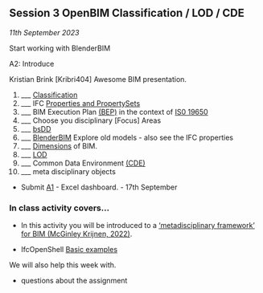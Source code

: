 ## Session 3 OpenBIM Classification / LOD / CDE

*11th September 2023*

Start working with BlenderBIM

A2: Introduce

Kristian Brink [Kribri404] Awesome BIM presentation.

1. ___ [Classification](/41934/Concepts/Classification)
1. ___ IFC [Properties and PropertySets](/41934/Concepts/Properties)
1. ___ BIM Execution Plan [(BEP)](/41934/Concepts/BIMExecutionPlan) in the context of [IS0 19650](/41934/Concepts/ISO19650)
1. ___ Choose you disciplinary [Focus] Areas
3. ___ [bsDD](/41934/Concepts/bsDD)
1. ___ [BlenderBIM](/41934/Concepts/BlenderBIM) Explore old models - also see the IFC properties
2. ___ [Dimensions](/41934/Concepts/Dimensions) of BIM.
3. ___ [LOD](/41934/Concepts/LOD)
1. ___ Common Data Environment [(CDE)](/41934/Concepts/CDE)
1. ___ meta disciplinary objects

* Submit [A1](/41934/Assignments/A1) - Excel dashboard. - 17th September

### In class activity covers...

* In this activity you will be introduced to a [‘metadisciplinary framework’ for BIM (McGinley Krijnen, 2022)](https://www.researchgate.net/publication/363579368_A_framework_for_meta-disciplinary_building_analysis/stats). 

* IfcOpenShell [Basic examples](/41934/Examples/IfcOpenShell/Basic-Examples)


We will also help this week with.
* questions about the assignment

